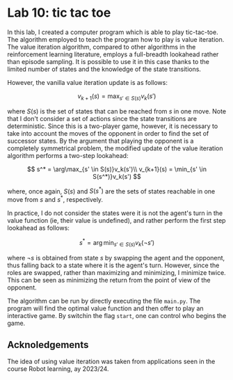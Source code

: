 # Lab 10: tic tac toe
In this lab, I created a computer program which is able to play tic-tac-toe.
The algorithm employed to teach the program how to play is value iteration.
The value iteration algorithm, compared to other algorithms in the reinforcement learning literature, employs a full-breadth lookahead rather than episode sampling.
It is possible to use it in this case thanks to the limited number of states and the knowledge of the state transitions.

However, the vanilla value iteration update is as follows:

$$
    v_{k+1}(s) = \max_{s' \in S(s)} v_k(s')
$$

where $S(s)$ is the set of states that can be reached from $s$ in one move.
Note that I don't consider a set of actions since the state transitions are deterministic.
Since this is a two-player game, however, it is necessary to take into account the moves of the opponent in order to find the set of successor states.
By the argument that playing the opponent is a completely symmetrical problem, the modified update of the value iteration algorithm performs a two-step lookahead:

$$
    s^* = \arg\max_{s' \in S(s)}v_k(s')\\
    v_{k+1}(s) = \min_{s' \in S(s^*)}v_k(s')
$$

where, once again, $S(s)$ and $S(s^*)$ are the sets of states reachable in one move from $s$ and $s^*$, respectively.

In practice, I do not consider the states were it is not the agent's turn in the value function (ie, their value is undefined), and rather perform the first step lookahead as follows:

$$
    s^* = \arg\min_{s' \in S(s)}v_k(\neg s')
$$

where $\neg s$ is obtained from state $s$ by swapping the agent and the opponent, thus falling back to a state where it is the agent's turn.
However, since the roles are swapped, rather than maximizing and minimizing, I minimize twice.
This can be seen as minimizing the return from the point of view of the opponent.

The algorithm can be run by directly executing the file `main.py`.
The program will find the optimal value function and then offer to play an interactive game.
By switchin the flag `start`, one can control who begins the game.

## Acknoledgements
The idea of using value iteration was taken from applications seen in the course Robot learning, ay 2023/24.